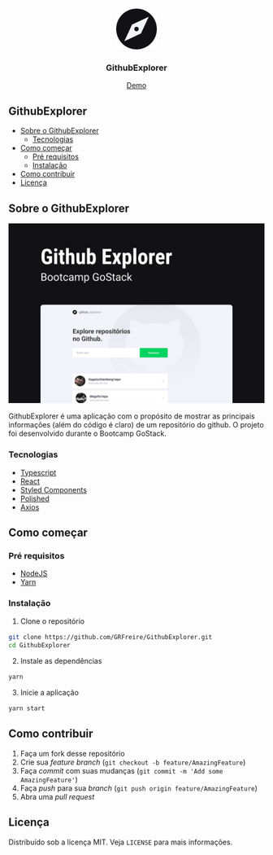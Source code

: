 <!-- MARKDOWN LINKS START -->
[product-screenshot]: README/cover.png
<!-- MARKDOWN LINKS END -->

<br />
<p align="center">
  <a href="https://github.com/GRFreire/GithubExplorer">
    <img src="README/logo.png" alt="Logo" width="80" height="80">
  </a>

  <h3 align="center">GithubExplorer</h3>

  <p align="center">
    <a href="https://github.com/GRFreire/GithubExplorer">Demo</a>
  </p>
</p>


## GithubExplorer

* [Sobre o GithubExplorer](#Sobre-o-GithubExplorer)
  * [Tecnologias](#Tecnologias)
* [Como começar](#Como-começar)
  * [Pré requisitos](#Pré-requisitos)
  * [Instalação](#Instalação)
* [Como contribuir](#Como-contribuir)
* [Licença](#Licença)


## Sobre o GithubExplorer

[![GithubExplorar][product-screenshot]](https://example.com)

GithubExplorer é uma aplicação com o propósito de mostrar as principais informações (além do código é claro) de um repositório do github. O projeto foi desenvolvido durante o Bootcamp GoStack.

### Tecnologias
* [Typescript](https://github.com/microsoft/TypeScript)
* [React](https://github.com/facebook/react)
* [Styled Components](https://github.com/styled-components/styled-components)
* [Polished](https://github.com/styled-components/polished)
* [Axios](https://github.com/axios/axios)


## Como começar

### Pré requisitos

* [NodeJS](https://nodejs.org/en/)
* [Yarn](https://yarnpkg.com/)

### Instalação

1. Clone o repositório
```sh
git clone https://github.com/GRFreire/GithubExplorer.git
cd GithubExplorer
```
2. Instale as dependências
```sh
yarn
```

3. Inicie a aplicação
```sh
yarn start
```

## Como contribuir

1. Faça um fork desse repositório
2. Crie sua _feature branch_ (`git checkout -b feature/AmazingFeature`)
3. Faça _commit_ com suas mudanças (`git commit -m 'Add some AmazingFeature'`)
4. Faça _push_ para sua _branch_ (`git push origin feature/AmazingFeature`)
5. Abra uma _pull request_


## Licença

Distribuído sob a licença MIT. Veja `LICENSE` para mais informações.
